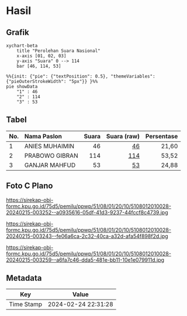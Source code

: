 # Hasil

## Grafik

```mermaid
xychart-beta
    title "Perolehan Suara Nasional"
    x-axis [01, 02, 03]
    y-axis "Suara" 0 --> 114
    bar [46, 114, 53]
```

```mermaid
%%{init: {"pie": {"textPosition": 0.5}, "themeVariables": {"pieOuterStrokeWidth": "5px"}} }%%
pie showData
    "1" : 46
    "2" : 114
    "3" : 53
```

## Tabel

| No. | Nama Paslon    | Suara | Suara (raw) | Persentase |
|:--- |:-------------- | -----:| -----------:| ----------:|
| 1   | ANIES MUHAIMIN | 46    | [46][p-1]   | 21,60      |
| 2   | PRABOWO GIBRAN | 114   | [114][p-2]  | 53,52      |
| 3   | GANJAR MAHFUD  | 53    | [53][p-3]   | 24,88      |


[p-1]: https://github.com/gigit-pemilu/pemilu-2024/blob/main/pilpres/hitung-suara/sub/51-bali/sub/08-buleleng/sub/01-gerokgak/sub/2010-patas/sub/028-tps/sub/paslon-1.txt
[p-2]: https://github.com/gigit-pemilu/pemilu-2024/blob/main/pilpres/hitung-suara/sub/51-bali/sub/08-buleleng/sub/01-gerokgak/sub/2010-patas/sub/028-tps/sub/paslon-2.txt
[p-3]: https://github.com/gigit-pemilu/pemilu-2024/blob/main/pilpres/hitung-suara/sub/51-bali/sub/08-buleleng/sub/01-gerokgak/sub/2010-patas/sub/028-tps/sub/paslon-3.txt

## Foto C Plano

https://sirekap-obj-formc.kpu.go.id/75d5/pemilu/ppwp/51/08/01/20/10/5108012010028-20240215-003252--a0935616-05df-41d3-9237-44fccf8c4739.jpg

https://sirekap-obj-formc.kpu.go.id/75d5/pemilu/ppwp/51/08/01/20/10/5108012010028-20240215-003243--fe06a6ca-2c32-40ca-a32d-afa54f898f2d.jpg

https://sirekap-obj-formc.kpu.go.id/75d5/pemilu/ppwp/51/08/01/20/10/5108012010028-20240215-003259--a6fa7c46-dda5-481e-bb11-10e1e079911d.jpg


## Metadata

| Key        | Value               |
| ---------- | ------------------- |
| Time Stamp | 2024-02-24 22:31:28 |



